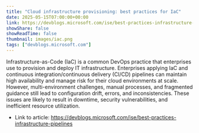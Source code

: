 ```yaml
---
title: "Cloud infrastructure provisioning: best practices for IaC"
date: 2025-05-15T07:00:00+00:00
link: https://devblogs.microsoft.com/ise/best-practices-infrastructure-pipelines
showShare: false
showReadTime: false
thumbnail: images/iac.png
tags: ["devblogs.microsoft.com"]
---
```

Infrastructure-as-Code (IaC) is a common DevOps practice that enterprises use to provision and deploy IT infrastructure. Enterprises applying IaC and continuous integration/continuous delivery (CI/CD) pipelines can maintain high availability and manage risk for their cloud environments at scale. However, multi-environment challenges, manual processes, and fragmented guidance still lead to configuration drift, errors, and inconsistencies. These issues are likely to result in downtime, security vulnerabilities, and inefficient resource utilization.

- Link to article: https://devblogs.microsoft.com/ise/best-practices-infrastructure-pipelines